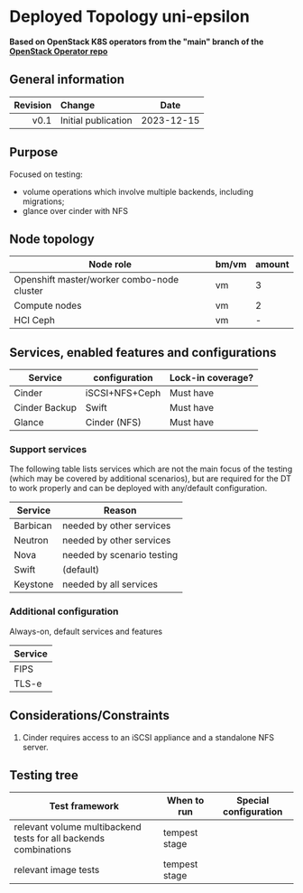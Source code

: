 # Deployed Topology uni-epsilon

**Based on OpenStack K8S operators from the "main" branch of the [OpenStack Operator repo](https://github.com/openstack-k8s-operators/openstack-operator/commit/d1bd4f70ded050463064d929c7342ccbcb660bff)**

## General information

| Revision | Change                | Date             |
|--------: | :-------------------- | :--------------: |
| v0.1     | Initial publication   | 2023-12-15       |

## Purpose
Focused on testing:
- volume operations which involve multiple backends, including migrations;
- glance over cinder with NFS 

## Node topology
| Node role                                        | bm/vm | amount |
| ------------------------------------------------ | ----- | ------ |
| Openshift master/worker combo-node cluster       | vm    | 3      |
| Compute nodes                                    | vm    | 2      |
| HCI Ceph                                         | vm    | -      |


## Services, enabled features and configurations

| Service          | configuration                   | Lock-in coverage?  |
| ---------------- | ------------------------------- | ------------------ |
| Cinder           | iSCSI+NFS+Ceph                  | Must have          |
| Cinder Backup    | Swift                           | Must have          |
| Glance           | Cinder (NFS)                    | Must have          |


### Support services
The following table lists services which are not the main focus of the testing (which may be covered by additional scenarios), but are required for the DT to work properly and can be deployed with any/default configuration.

| Service          | Reason  |
| ---------------- |------------------ |
| Barbican         | needed by other services   |
| Neutron          | needed by other services   |
| Nova             | needed by scenario testing |
| Swift            | (default)                       | Must have          |
| Keystone         | needed by all services     |


### Additional configuration

Always-on, default services and features

| Service  |
| -------- |
| FIPS     |
| TLS-e    |


## Considerations/Constraints

1. Cinder requires access to an iSCSI appliance and a standalone NFS server.


## Testing tree

| Test framework   | When to run          | Special configuration |
| ---------------- | -------------------- | ----------------------|
| relevant volume multibackend tests for all backends combinations | tempest stage |           |
| relevant image tests  | tempest stage |           |

